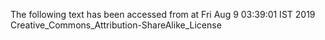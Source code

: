 The following text has been accessed from at Fri Aug 9 03:39:01 IST 2019
Creative_Commons_Attribution-ShareAlike_License

